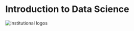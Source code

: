# Introduction to Data Science

![institutional logos](https://github.com/onefishy/rwanda_workshop/blob/master/inst_logo.png "Institutional logos")

